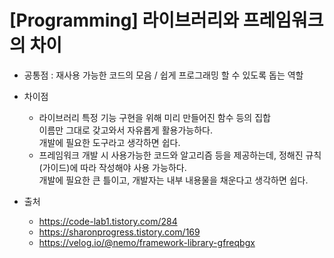 # [Programming] 라이브러리와 프레임워크의 차이

- 공통점 : 재사용 가능한 코드의 모음 / 쉽게 프로그래밍 할 수 있도록 돕는 역할
- 차이점
    - 라이브러리
    특정 기능 구현을 위해 미리 만들어진 함수 등의 집합   
    이름만 그대로 갖고와서 자유롭게 활용가능하다.   
    개발에 필요한 도구라고 생각하면 쉽다.
    - 프레임워크
    개발 시 사용가능한 코드와 알고리즘 등을 제공하는데, 정해진 규칙(가이드)에 따라 작성해야 사용 가능하다.   
    개발에 필요한 큰 틀이고, 개발자는 내부 내용물을 채운다고 생각하면 쉽다.
    
- 출처
    - <https://code-lab1.tistory.com/284>
    - <https://sharonprogress.tistory.com/169>
    - <https://velog.io/@nemo/framework-library-gfreqbgx>